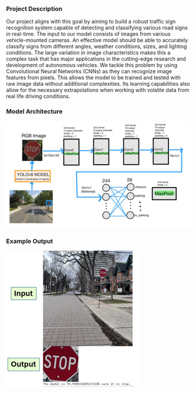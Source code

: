 ### Project Description
Our project aligns with this goal by aiming to build a robust traffic sign recognition system capable of detecting and classifying various road signs in real-time. The input to our model consists of images from various vehicle-mounted cameras. An effective model should be able to accurately classify signs from different angles, weather conditions, sizes, and lighting conditions. The large variation in image characteristics makes this a complex task that has major applications in the cutting-edge research and development of autonomous vehicles. We tackle this problem by using Convolutional Neural Networks (CNNs) as they can recognize image features from pixels. This allows the model to be trained and tested with raw image data without additional complexities. Its learning capabilities also allow for the necessary extrapolations when working with volatile data from real life driving conditions.

### Model Architecture
![](model_architecture.jpg)

### Example Output
![](q_normal_cond.png)
